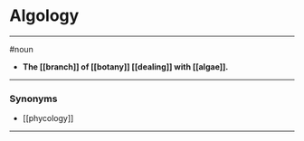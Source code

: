 # Algology
---
#noun
- **The [[branch]] of [[botany]] [[dealing]] with [[algae]].**
---
### Synonyms
- [[phycology]]
---
